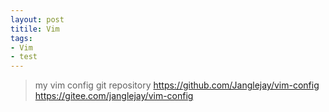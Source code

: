 ```yaml
---
layout: post 
titile: Vim
tags: 
- Vim
- test
---
```


> my vim config git repository
> https://github.com/Janglejay/vim-config
> https://gitee.com/janglejay/vim-config

